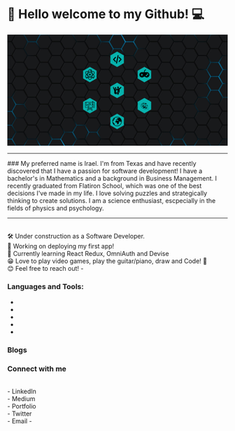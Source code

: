 ### <h1>🎸 Hello welcome to my Github! 💻 </h1>

<img src="./values.png" alt='picture of my values'/>
<hr>
### My preferred name is Irael. I'm from Texas and have recently discovered that I have a passion for software development! I have a bachelor's in Mathematics and a background in Business Management. I recently graduated from Flatiron School, which was one of the best decisions I've made in my life. I love solving puzzles and strategically thinking to create solutions. I am a science enthusiast, escpecially in the fields of physics and psychology. 
<hr>
<br/>
    🛠 Under construction as a Software Developer.
<br/>
    🤖 Working on deploying my first app!
<br>    
    🤯 Currently learning React Redux, OmniAuth and Devise 
<br>
    😁 Love to play video games, play the guitar/piano, draw and Code! 🥵
<br>
    😊 Feel free to reach out!
-

### Languages and Tools:
-
-
-
-
-

### Blogs


### Connect with me
<br>
- LinkedIn
<br>
- Medium
<br>
- Portfolio
<br>
- Twitter
<br>
- Email
-